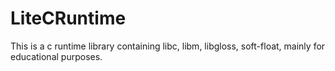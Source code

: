 # LiteCRuntime
This is a c runtime library containing libc, libm, libgloss, soft-float, mainly for educational purposes.
